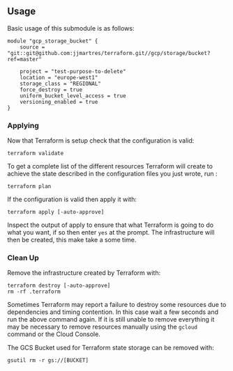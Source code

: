 ## Usage
Basic usage of this submodule is as follows:
```hcl
module "gcp_storage_bucket" {
    source = "git::git@github.com:jjmartres/terraform.git//gcp/storage/bucket?ref=master"

    project = "test-purpose-to-delete"
    location = "europe-west1"
    storage_class = "REGIONAL"
    force_destroy = true
    uniform_bucket_level_access = true
    versioning_enabled = true
}
```
### Applying

Now that Terraform is setup check that the configuration is valid:

```
terraform validate 
```

To get a complete list of the different resources Terraform will create to achieve the state described in the configuration files you just wrote, run :

```
terraform plan
```

If the configuration is valid then apply it with:

```
terraform apply [-auto-approve]
```

Inspect the output of apply to ensure that what Terraform is going to do what you want, if so then enter `yes` at the prompt.
The infrastructure will then be created, this make take a some time.


### Clean Up

Remove the infrastructure created by Terraform with:

```
terraform destroy [-auto-approve]
rm -rf .terraform
```

Sometimes Terraform may report a failure to destroy some resources due to dependencies and timing contention.
In this case wait a few seconds and run the above command again. If it is still unable to remove everything it may be necessary to remove resources manually using the `gcloud` command or the Cloud Console.

The GCS Bucket used for Terraform state storage can be removed with:

```
gsutil rm -r gs://[BUCKET]
```